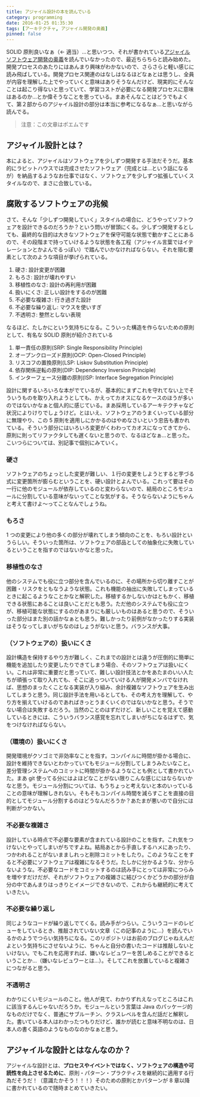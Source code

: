 ```yaml
---
title: アジャイル設計の本を読んでいる
category: programming
date: 2016-01-25 01:35:30
tags: [アーキテクチャ, アジャイル開発の奥義]
pinned: false
---
```


SOLID 原則良いなぁ（← 適当）...と思いつつ、それが書かれている[アジャイルソフトウェア開発の奥義](http://amzn.to/1QmyJ4h)を読んでいなかったので、最近ちらちらと読み始めた。開発プロセスのあたりにはあんまり興味がわかないので、さらさらと軽い感じに読み飛ばしている。開発プロセス関連のはなしはなるほどなぁとは思うし、全員が内容を理解した上でやっていくと意味はありそうなんだけど、現実的にそんなことは起こり得ないと思っていて、学習コストが必要になる開発プロセスに意味はあるのか...とか偉そうなことを思っている。まあそんなことはどうでもよくて、第２部からのアジャイル設計の部分は本当に参考になるなぁ...と思いながら読んでる。

> 注意：この文章はポエムです

## アジャイル設計とは？

本によると、アジャイルはソフトウェアを少しずつ開発する手法だそうだ。基本的にラビットハウスでは完成させたソフトウェア（完成とは...という話になるが）を納品するようなお仕事ではなく、ソフトウェアを少しずつ拡張していくスタイルなので、まさに合致している。

## 腐敗するソフトウェアの兆候

さて、そんな「少しずつ開発していく」スタイルの場合に、どうやってソフトウェアを設計できるのだろうか？という問いが冒頭にくる。少しずつ開発するとしても、最終的な目的は大きなソフトウェアを保守可能な状態で動かすことにあるので、その段階まで持っていけるような状態を各工程（アジャイル言葉ではイテレーションとかよんでるっぽい）で踏んでいかなければならない。それを阻む要素として次のような項目が挙げられている。

1. 硬さ: 設計変更が困難
2. もろさ: 設計が壊れやすい
3. 移植性のなさ: 設計の再利用が困難
4. 扱いにくさ: 正しい設計をするのが困難
5. 不必要な複雑さ: 行き過ぎた設計
6. 不必要な繰り返し: マウスを使いすぎ
7. 不透明さ: 整然としない表現

なるほど、たしかにという気持ちになる。こういった構造を作らないための原則として、有名な SOLID 原則が紹介されている

1. 単一責任の原則(SRP: Single Responsibility Principle)
2. オープンクローズド原則(OCP: Open-Closed Principle)
3. リスコフの置換原則(LSP: Liskov Substitution Principle)
4. 依存関係逆転の原則(DIP: Dependency Inversion Principle)
5. インターフェース分離の原則(ISP: Interface Segregation Principle)

設計に関するいろいろな本がでているが、基本的にまずこれを守れてない上でそういうものを取り入れようとしても、かえってカオスになるケースのほうが多いのではないかなぁと個人的に感じている。まあ採用しているアーキテクチャなど状況によりけりでしょうけど。とはいえ、ソフトウェアのうまくいっている部分に無理やり、この 5 原則を適用しにかかるのはやめなさいという忠告も書かれている。そういう部分にはいろいろ変更がくわわってカオスになってきてから、原則に則ってリファクタしても遅くないと思うので、なるほどなぁ...と思った。こいつらについては、別記事で個別にみていく。

### 硬さ

ソフトウェアのちょっとした変更が難しい、１行の変更をしようとすると芋づる式に変更箇所が膨らむということを、硬い設計とよんでいる。これって要はその一行に他のモジュールが依存しているのと変わらないので、結局のところモジュールに分割している意味がないってことな気がする。そうならないようにちゃんと考えて書けよ〜ってことなんでしょうね。

### もろさ

1 つの変更により他の多くの部分が壊れてしまう傾向のことを、もろい設計というらしい。そういった箇所は、ソフトウェアの部品としての抽象化に失敗しているということを指すのではないかなと思った。

### 移植性のなさ

他のシステムでも役に立つ部分を含んでいるのに、その場所から切り離すことが困難・リスクをともなうような状態。これも機能の抽出に失敗してしまっているときに起こるようなことかなと解釈した。移植するかしないかはともかく、移植できる状態にあることは良いことだとも思う。ただ他のシステムでも役に立つが、移植可能な状態にするのがあまりにも厳しいものはあると思うので、そういった部分はまた別の話かなぁとも思う。難しかったり前例がなかったりする実装はそうなってしまいがちなのはしょうがないと思う。バランスが大事。

### （ソフトウェアの）扱いにくさ

設計構造を保持するやり方が難しく、これまでの設計とは違うが圧倒的に簡単に機能を追加したり変更したりできてしまう場合、そのソフトウェアは扱いにくい。これは非常に重要だと思っていて、難しい設計技法とかをあたまのいい人たちが頑張って取り入れても、そこに追っついていける人が開発メンバでなければ、思想のまったくことなる実装が入り組み、余計複雑なソフトウェアを生み出してしまうと思う。同じ設計手法を用いるとしても、その考え方を理解して、やり方を揃えていけるのであればきっとうまくいくのではないかなと思う。そうでない場合は失敗するだろう。当然のことのはずだけど、新しいことを覚えて感動しているときには、こういうバランス感覚を忘れてしまいがちになるはずで、気をつけなければならない。

### （環境の）扱いにくさ

開発環境がクソゴミで非効率なことを指す。コンパイルに時間が掛かる場合に、設計を維持できないとわかっていてもモジュール分割してしまうみたいなこと。差分管理システムへのコミットに時間が掛かるようなことも例として書かれていた。まあ git 使ってる分にはよほどなことがない限りこんな感じにはならないかなと思う。モジュール分割については、もうちょっと考えないと本のいっていることの意味が理解しきれない。そもそもコンパイル時間を減らすことを直接の目的としてモジュール分割するのはどうなんだろうか？あたまが悪いので自分には判断がつかない。

### 不必要な複雑さ

設計している時点で不必要な要素が含まれている設計のことを指す。これ気をつけないとやってしまいがちですよね。結局あとから手直しするハメにあったり、つかわれることがないまましれっと削除コミットをしたり。このようなことをすると不必要にソフトウェアは複雑になるそうだ。たしかに分かるような、分からないような。不必要なコードをコミットするのは読み手にとっては非常につらみを増やすだけだが、それがソフトウェアの複雑さに結びつくかどうかの部分が自分の中であんまりはっきりとイメージできないので、これからも継続的に考えていきたい。

### 不必要な繰り返し

同じようなコードが繰り返しでてくる。読み手がつらい。こういうコードのレビューをしているとき、推敲されていない文章（この記事のように...）を読んでいるかのようでつらい気持ちになる。このリポジトリはお前のブログじゃねえんだよという気持ちにさせないように、ちゃんと自分の書いたコードは推敲しないといけない。でもこれを応用すれば、嫌いなレビュワーを苦しめることができるということか...（嫌いなレビュワーとは...）。そしてこれを放置していると複雑さにつながると思う。

### 不透明さ

わかりにくいモジュールのこと。他人が見て、わかりずれえなってところはこれに該当するんじゃないだろうか。モジュールという言葉は Java のパッケージ的なものだけでなく、普通にサブルーチン、クラスレベルを含んだ話だと解釈した。書いている本人はわかったつもりだけど、誰かが読むと意味不明なのは、日本人の書く英語のようなものなのかなぁと思う。

## アジャイルな設計とはなんなのか？

アジャイルな設計とは、**プロセスやイベントではなく、ソフトウェアの構造や可読性を向上させるために**、原則・パターン・プラクティスを継続的に適用する行為だそうだ！（意識たかそう！！！）そのための原則とかパターンが 8 章以降に書かれているので随時まとめていきたい。
